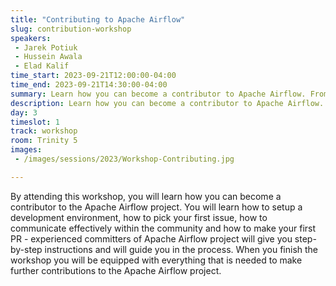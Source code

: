 ```yaml
---
title: "Contributing to Apache Airflow"
slug: contribution-workshop
speakers:
 - Jarek Potiuk
 - Hussein Awala
 - Elad Kalif
time_start: 2023-09-21T12:00:00-04:00
time_end: 2023-09-21T14:30:00-04:00
summary: Learn how you can become a contributor to Apache Airflow. From setting up an environment to making your first pull request.
description: Learn how you can become a contributor to Apache Airflow. From setting up an environment to making your first pull request.
day: 3
timeslot: 1
track: workshop
room: Trinity 5
images:
 - /images/sessions/2023/Workshop-Contributing.jpg

---
```


By attending this workshop, you will learn how you can become a contributor to the Apache Airflow project. You will learn how to setup a development environment, how to pick your first issue, how to communicate effectively within the community and how to make your first PR - experienced committers of Apache Airflow project will give you step-by-step instructions and will guide you in the process. When you finish the workshop you will be equipped with everything that is needed to make further contributions to the Apache Airflow project.
